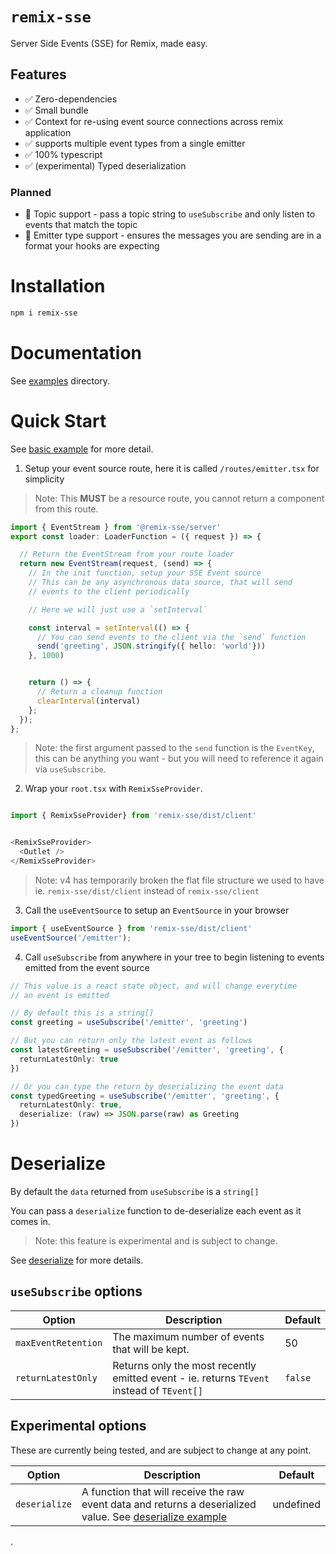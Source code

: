 # `remix-sse`

Server Side Events (SSE) for Remix, made easy.


## Features

- ✅ Zero-dependencies
- ✅ Small bundle
- ✅ Context for re-using event source connections across remix application
- ✅ supports multiple event types from a single emitter
- ✅ 100% typescript
- ✅ (experimental) Typed deserialization

### Planned

- 👷 Topic support - pass a topic string to `useSubscribe` and only listen to events that match the topic
- 👷 Emitter type support - ensures the messages you are sending are in a format your hooks are expecting

# Installation

```sh
npm i remix-sse
```

# Documentation

See [examples](/examples/) directory.

# Quick Start

See [basic example](/examples/basic/README.md) for more detail.

1. Setup your event source route, here it is called `/routes/emitter.tsx` for simplicity

> Note: This **MUST** be a resource route, you cannot return a component from this route.

```.ts
import { EventStream } from '@remix-sse/server'
export const loader: LoaderFunction = ({ request }) => {

  // Return the EventStream from your route loader
  return new EventStream(request, (send) => {
    // In the init function, setup your SSE Event source
    // This can be any asynchronous data source, that will send
    // events to the client periodically

    // Here we will just use a `setInterval`

    const interval = setInterval(() => {
      // You can send events to the client via the `send` function
      send('greeting', JSON.stringify({ hello: 'world'}))
    }, 1000)


    return () => {
      // Return a cleanup function
      clearInterval(interval)
    };
  });
};
```

> Note: the first argument passed to the `send` function is the `EventKey`, this can be
> anything you want - but you will need to reference it again via `useSubscribe`.

2. Wrap your `root.tsx` with `RemixSseProvider`.

```.ts

import { RemixSseProvider} from 'remix-sse/dist/client'


<RemixSseProvider>
  <Outlet />
</RemixSseProvider>
```

> Note: v4 has temporarily broken the flat file structure we used to have ie. `remix-sse/dist/client` instead of `remix-sse/client`

3. Call the `useEventSource` to setup an `EventSource` in your browser

```.ts
import { useEventSource } from 'remix-sse/dist/client'
useEventSource('/emitter');

```

4. Call `useSubscribe` from anywhere in your tree to begin listening to events emitted from the event source

```.ts
// This value is a react state object, and will change everytime
// an event is emitted

// By default this is a string[]
const greeting = useSubscribe('/emitter', 'greeting')

// But you can return only the latest event as follows
const latestGreeting = useSubscribe('/emitter', 'greeting', {
  returnLatestOnly: true
})

// Or you can type the return by deserializing the event data
const typedGreeting = useSubscribe('/emitter', 'greeting', {
  returnLatestOnly: true,
  deserialize: (raw) => JSON.parse(raw) as Greeting
})

```

# Deserialize

By default the `data` returned from `useSubscribe` is a `string[]`

You can pass a `deserialize` function to de-deserialize each event as it comes in.

> Note: this feature is experimental and is subject to change.

See [deserialize](/examples/deserialize/) for more details.

## `useSubscribe` options

| Option              | Description                                                                               | Default |
| ------------------- | ----------------------------------------------------------------------------------------- | ------- |
| `maxEventRetention` | The maximum number of events that will be kept.                                           | 50      |
| `returnLatestOnly`  | Returns only the most recently emitted event - ie. returns `TEvent` instead of `TEvent[]` | `false` |

## Experimental options

These are currently being tested, and are subject to change at any point.

| Option        | Description                                                                                                                        | Default   |
| ------------- | ---------------------------------------------------------------------------------------------------------------------------------- | --------- |
| `deserialize` | A function that will receive the raw event data and returns a deserialized value. See [deserialize example](/examples/deserialize) | undefined |

.
